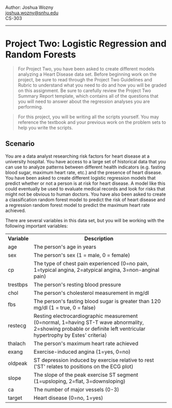 Author: Joshua Wozny <br>
joshua.wozny@snhu.edu <br>
CS-303
<hr>

# Project Two: Logistic Regression and Random Forests

> For Project Two, you have been asked to create different models analyzing a Heart Disease data set. Before beginning work on the project, be sure to read through the Project Two Guidelines and Rubric to understand what you need to do and how you will be graded on this assignment. Be sure to carefully review the Project Two Summary Report template, which contains all of the questions that you will need to answer about the regression analyses you are performing. <br>

> For this project, you will be writing all the scripts yourself. You may reference the textbook and your previous work on the problem sets to help you write the scripts.

## Scenario
You are a data analyst researching risk factors for heart disease at a university hospital. You have access to a large set of historical data that you can use to analyze patterns between different health indicators (e.g. fasting blood sugar, maximum heart rate, etc.) and the presence of heart disease. You have been asked to create different logistic regression models that predict whether or not a person is at risk for heart disease. A model like this could eventually be used to evaluate medical records and look for risks that might not be obvious to human doctors. You have also been asked to create a classification random forest model to predict the risk of heart disease and a regression random forest model to predict the maximum heart rate achieved.

There are several variables in this data set, but you will be working with the following important variables:
<table>
<tr>
<th>Variable</th>
<th>Description</th>
</tr>
<tr><td>age</td>
<td>The person's age in years</td></tr>
<tr><td>sex</td>
<td>The person's sex (1 = male, 0 = female)</td></tr>
<tr><td>cp</td>
<td>The type of chest pain experienced (0=no pain, 1=typical angina, 2=atypical angina, 3=non-anginal pain)</td></tr>
<tr><td>trestbps</td>
<td>The person's resting blood pressure</td></tr>
<tr><td>chol</td>
<td>The person's cholesterol measurement in mg/dl</td></tr>
<tr><td>fbs</td>
<td>The person's fasting blood sugar is greater than 120 mg/dl (1 = true, 0 = false)</td></tr>
<tr><td>restecg</td>
<td>Resting electrocardiographic measurement (0=normal, 1=having ST-T wave abnormality, 2=showing probable or definite left ventricular hypertrophy by Estes' criteria)</td></tr>
<tr><td>thalach</td>
<td>The person's maximum heart rate achieved</td></tr>
<tr><td>exang</td>
<td>Exercise-induced angina (1=yes, 0=no)</td></tr>
<tr><td>oldpeak</td>
<td>ST depression induced by exercise relative to rest ('ST' relates to positions on the ECG plot)</td></tr>
<tr><td>slope</td>
<td>The slope of the peak exercise ST segment (1=upsloping, 2=flat, 3=downsloping)</td></tr>
<tr><td>ca</td>
<td>The number of major vessels (0-3)</td></tr>
<tr><td>target</td>
<td>Heart disease (0=no, 1=yes)</td></tr>
</table>
